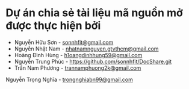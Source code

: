 # Dự án chia sẻ tài liệu mã nguồn mở được thực hiện bởi

- Nguyễn Hữu Sơn - sonnhfit@gmail.com 
- Nguyễn Nhật Nam - nhatnamnguyen.gtvthcm@gmail.com
- Hoàng Đình Hùng - h1oangdinhhung59@gmail.com
- Nguyễn Trung Phúc - https://github.com/sonnhfit/DocShare.git
- Trần Nam Phương - trannamphuong2k@gmail.com



Nguyễn Trọng Nghĩa - trongnghiabn99@gmail.com